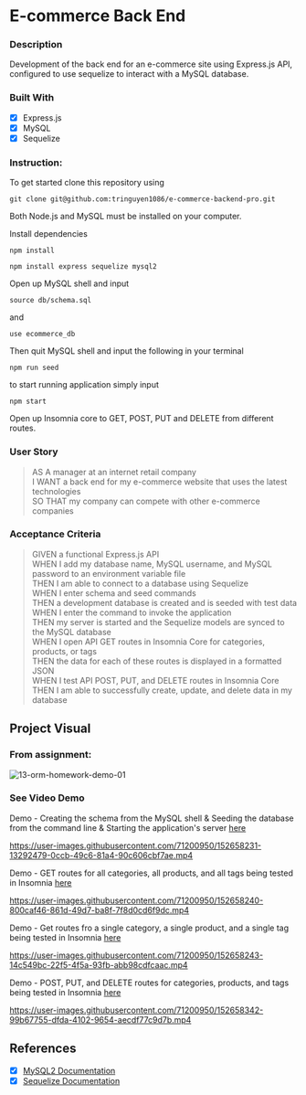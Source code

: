 # E-commerce Back End

### Description

Development of the back end for an e-commerce site using Express.js API, configured to use sequelize to interact with a MySQL database.

### Built With

- [x] Express.js
- [x] MySQL
- [x] Sequelize

### Instruction:

To get started clone this repository using
<br>

```terminal
git clone git@github.com:tringuyen1086/e-commerce-backend-pro.git
```

Both Node.js and MySQL must be installed on your computer.

Install dependencies

```terminal
npm install
```

```terminal
npm install express sequelize mysql2
```

Open up MySQL shell and input

```terminal
source db/schema.sql
```

and

```terminal
use ecommerce_db
```

Then quit MySQL shell and input the following in your terminal

```terminal
npm run seed
```

to start running application simply input

```terminal
npm start
```

Open up Insomnia core to GET, POST, PUT and DELETE from different routes.

### User Story

> AS A manager at an internet retail company  
> I WANT a back end for my e-commerce website that uses the latest technologies  
> SO THAT my company can compete with other e-commerce companies

### Acceptance Criteria

> GIVEN a functional Express.js API  
> WHEN I add my database name, MySQL username, and MySQL password to an environment variable file  
> THEN I am able to connect to a database using Sequelize  
> WHEN I enter schema and seed commands  
> THEN a development database is created and is seeded with test data  
> WHEN I enter the command to invoke the application  
> THEN my server is started and the Sequelize models are synced to the MySQL database  
> WHEN I open API GET routes in Insomnia Core for categories, products, or tags  
> THEN the data for each of these routes is displayed in a formatted JSON  
> WHEN I test API POST, PUT, and DELETE routes in Insomnia Core  
> THEN I am able to successfully create, update, and delete data in my database

## Project Visual

### From assignment:

![13-orm-homework-demo-01](https://user-images.githubusercontent.com/77648727/115477536-fa67cc80-a1f8-11eb-97e0-f35a8c902d4f.gif)

### See Video Demo

Demo - Creating the schema from the MySQL shell & Seeding the database from the command line & Starting the application's server
[here](https://vimeo.com/673955318/9211c46f06)


https://user-images.githubusercontent.com/71200950/152658231-13292479-0ccb-49c6-81a4-90c606cbf7ae.mp4



Demo - GET routes for all categories, all products, and all tags being tested in Insomnia
[here](https://vimeo.com/673959538/af3fe5989d)



https://user-images.githubusercontent.com/71200950/152658240-800caf46-861d-49d7-ba8f-7f8d0cd6f9dc.mp4



Demo - Get routes fro a single category, a single product, and a single tag being tested in Insomnia
[here](https://vimeo.com/673962576/5250389ea9)



https://user-images.githubusercontent.com/71200950/152658243-14c549bc-22f5-4f5a-93fb-abb98cdfcaac.mp4


Demo - POST, PUT, and DELETE routes for categories, products, and tags being tested in Insomnia
[here](https://vimeo.com/673983538/e0608b8c3d)


https://user-images.githubusercontent.com/71200950/152658342-99b67755-dfda-4102-9654-aecdf77c9d7b.mp4



## References

- [x] [MySQL2 Documentation](https://www.npmjs.com/package/mysql2)
- [x] [Sequelize Documentation](https://sequelize.org/v5/)
